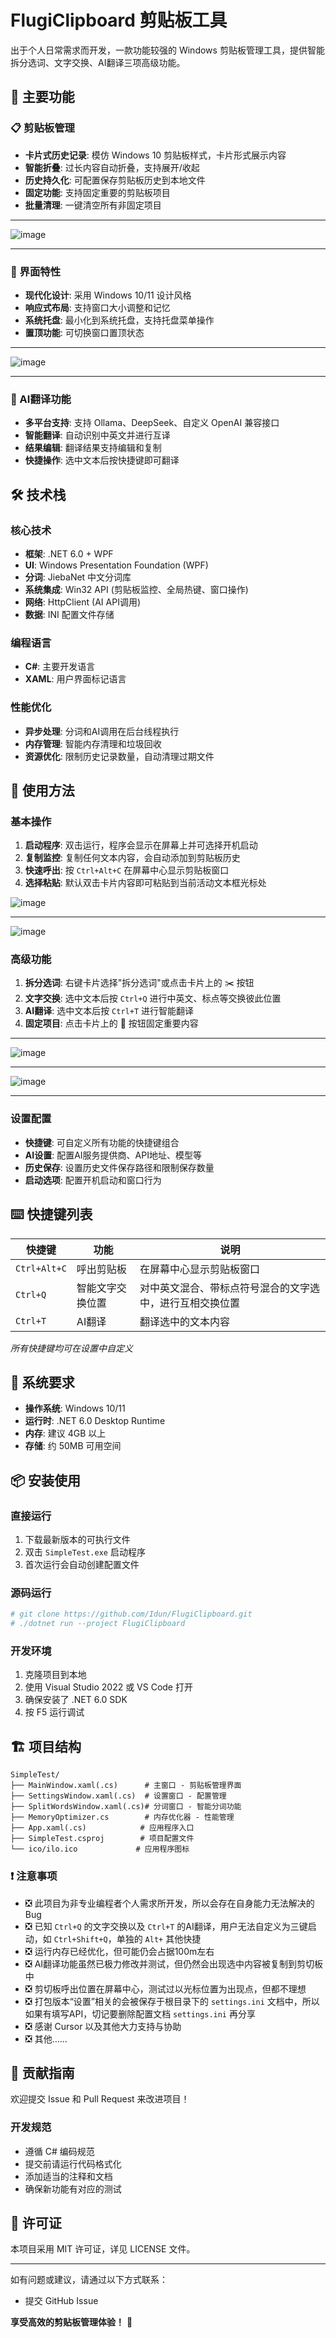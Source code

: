 # FlugiClipboard 剪贴板工具 #

出于个人日常需求而开发，一款功能较强的 Windows 剪贴板管理工具，提供智能拆分选词、文字交换、AI翻译三项高级功能。

## 🚀 主要功能
### 📋 剪贴板管理
- **卡片式历史记录**: 模仿 Windows 10 剪贴板样式，卡片形式展示内容
- **智能折叠**: 过长内容自动折叠，支持展开/收起
- **历史持久化**: 可配置保存剪贴板历史到本地文件
- **固定功能**: 支持固定重要的剪贴板项目
- **批量清理**: 一键清空所有非固定项目

---

![image](image/image1.png)

---

### 🎨 界面特性
- **现代化设计**: 采用 Windows 10/11 设计风格
- **响应式布局**: 支持窗口大小调整和记忆
- **系统托盘**: 最小化到系统托盘，支持托盘菜单操作
- **置顶功能**: 可切换窗口置顶状态

---

![image](image/image2.png)

---

### 🤖 AI翻译功能
- **多平台支持**: 支持 Ollama、DeepSeek、自定义 OpenAI 兼容接口
- **智能翻译**: 自动识别中英文并进行互译
- **结果编辑**: 翻译结果支持编辑和复制
- **快捷操作**: 选中文本后按快捷键即可翻译

## 🛠️ 技术栈
### 核心技术
- **框架**: .NET 6.0 + WPF
- **UI**: Windows Presentation Foundation (WPF)
- **分词**: JiebaNet 中文分词库
- **系统集成**: Win32 API (剪贴板监控、全局热键、窗口操作)
- **网络**: HttpClient (AI API调用)
- **数据**: INI 配置文件存储

### 编程语言
- **C#**: 主要开发语言
- **XAML**: 用户界面标记语言

### 性能优化
- **异步处理**: 分词和AI调用在后台线程执行
- **内存管理**: 智能内存清理和垃圾回收
- **资源优化**: 限制历史记录数量，自动清理过期文件

## 📖 使用方法
### 基本操作
1. **启动程序**: 双击运行，程序会显示在屏幕上并可选择开机启动
2. **复制监控**: 复制任何文本内容，会自动添加到剪贴板历史
3. **快速呼出**: 按 `Ctrl+Alt+C` 在屏幕中心显示剪贴板窗口
4. **选择粘贴**: 默认双击卡片内容即可粘贴到当前活动文本框光标处

![image](image/anime2.gif)

---

![image](image/anime4.gif)

### 高级功能
1. **拆分选词**: 右键卡片选择"拆分选词"或点击卡片上的 ✂️ 按钮
2. **文字交换**: 选中文本后按 `Ctrl+Q` 进行中英文、标点等交换彼此位置
3. **AI翻译**: 选中文本后按 `Ctrl+T` 进行智能翻译
4. **固定项目**: 点击卡片上的 📌 按钮固定重要内容

---
![image](image/anime1.gif)

---

![image](image/anime3.gif)

---

### 设置配置
- **快捷键**: 可自定义所有功能的快捷键组合
- **AI设置**: 配置AI服务提供商、API地址、模型等
- **历史保存**: 设置历史文件保存路径和限制保存数量
- **启动选项**: 配置开机启动和窗口行为

## ⌨️ 快捷键列表
| 快捷键 | 功能 | 说明 |
|--------|------|------|
| `Ctrl+Alt+C` | 呼出剪贴板 | 在屏幕中心显示剪贴板窗口 |
| `Ctrl+Q` | 智能文字交换位置 | 对中英文混合、带标点符号混合的文字选中，进行互相交换位置 |
| `Ctrl+T` | AI翻译 | 翻译选中的文本内容 |

*所有快捷键均可在设置中自定义*

## 🔧 系统要求
- **操作系统**: Windows 10/11
- **运行时**: .NET 6.0 Desktop Runtime
- **内存**: 建议 4GB 以上
- **存储**: 约 50MB 可用空间

## 📦 安装使用
### 直接运行
1. 下载最新版本的可执行文件
2. 双击 `SimpleTest.exe` 启动程序
3. 首次运行会自动创建配置文件

### 源码运行
```bash
# git clone https://github.com/Idun/FlugiClipboard.git
# ./dotnet run --project FlugiClipboard
```

### 开发环境
1. 克隆项目到本地
2. 使用 Visual Studio 2022 或 VS Code 打开
3. 确保安装了 .NET 6.0 SDK
4. 按 F5 运行调试

## 🏗️ 项目结构
```
SimpleTest/
├── MainWindow.xaml(.cs)      # 主窗口 - 剪贴板管理界面
├── SettingsWindow.xaml(.cs)  # 设置窗口 - 配置管理
├── SplitWordsWindow.xaml(.cs)# 分词窗口 - 智能分词功能
├── MemoryOptimizer.cs        # 内存优化器 - 性能管理
├── App.xaml(.cs)            # 应用程序入口
├── SimpleTest.csproj        # 项目配置文件
└── ico/ilo.ico             # 应用程序图标
```

### ❗ 注意事项
- ❎ 此项目为非专业编程者个人需求所开发，所以会存在自身能力无法解决的Bug
- ❎ 已知 `Ctrl+Q` 的文字交换以及 `Ctrl+T` 的AI翻译，用户无法自定义为三键启动，如 `Ctrl+Shift+Q`，单独的 `Alt+` 其他快捷
- ❎ 运行内存已经优化，但可能仍会占据100m左右
- ❎ AI翻译功能虽然已极力修改并测试，但仍然会出现选中内容被复制到剪切板中
- ❎ 剪切板呼出位置在屏幕中心，测试过以光标位置为出现点，但都不理想
- ❎ 打包版本“设置”相关的会被保存于根目录下的 `settings.ini` 文档中，所以如果有填写API，切记要删除配置文档 `settings.ini` 再分享
- ❎ 感谢 Cursor 以及其他大力支持与协助
- ❎ 其他……

## 🤝 贡献指南
欢迎提交 Issue 和 Pull Request 来改进项目！

### 开发规范
- 遵循 C# 编码规范
- 提交前请运行代码格式化
- 添加适当的注释和文档
- 确保新功能有对应的测试

## 📄 许可证
本项目采用 MIT 许可证，详见 LICENSE 文件。

---

如有问题或建议，请通过以下方式联系：
- 提交 GitHub Issue

**享受高效的剪贴板管理体验！** 🎉
